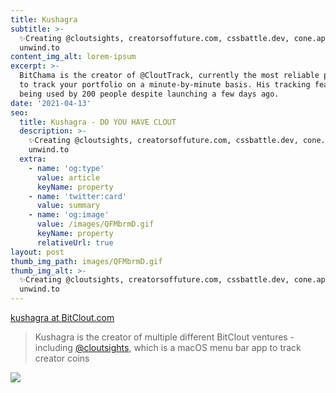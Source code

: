 ```yaml
---
title: Kushagra
subtitle: >-
  ✨Creating @cloutsights, creatorsoffuture.com, cssbattle.dev, cone.app, and
  unwind.to
content_img_alt: lorem-ipsum
excerpt: >-
  BitChama is the creator of @CloutTrack, currently the most reliable platform
  to track your portfolio on a minute-by-minute basis. His tracking feature is
  being used by 200 people despite launching a few days ago.
date: '2021-04-13'
seo:
  title: Kushagra - DO YOU HAVE CLOUT
  description: >-
    ✨Creating @cloutsights, creatorsoffuture.com, cssbattle.dev, cone.app, and
    unwind.to
  extra:
    - name: 'og:type'
      value: article
      keyName: property
    - name: 'twitter:card'
      value: summary
    - name: 'og:image'
      value: /images/QFMbrmD.gif
      keyName: property
      relativeUrl: true
layout: post
thumb_img_path: images/QFMbrmD.gif
thumb_img_alt: >-
  ✨Creating @cloutsights, creatorsoffuture.com, cssbattle.dev, cone.app, and
  unwind.to
---
```

[kushagra at BitClout.com](https://bitclout.com/u/kushagra)

> Kushagra is the creator of multiple different BitClout ventures - including [@cloutsights](https://bitclout.com/u/kushagra), which is a macOS menu bar app to track creator coins

![](/images/QFMbrmD.gif)
